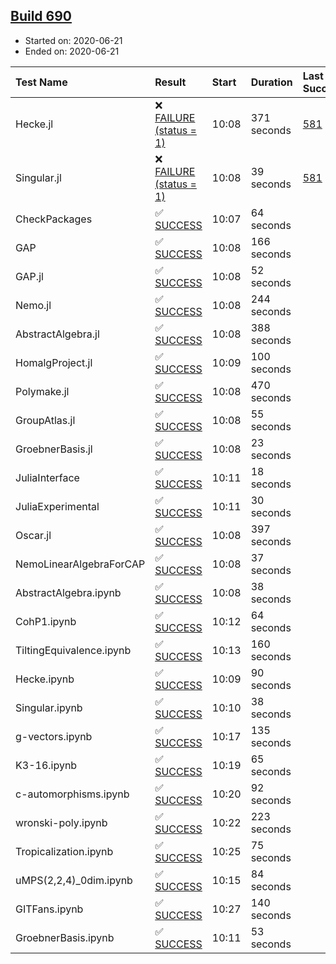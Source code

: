## [Build 690](https://oscarci.mathematik.uni-kl.de/job/oscar-julia-1.4/690/)

* Started on: 2020-06-21
* Ended on: 2020-06-21

| Test Name    | Result | Start | Duration | Last Success | First Failure |
|:-------------|:-------|:------|:---------|:-------------|:--------------|
| Hecke.jl | ❌ [FAILURE (status = 1)](https://oscarci.mathematik.uni-kl.de/job/oscar-julia-1.4/690/artifact/logs/build-690/Hecke.jl.log) | 10:08 | 371 seconds | [581](https://oscarci.mathematik.uni-kl.de/job/oscar-julia-1.4/581/) | [582](https://oscarci.mathematik.uni-kl.de/job/oscar-julia-1.4/582/) |
| Singular.jl | ❌ [FAILURE (status = 1)](https://oscarci.mathematik.uni-kl.de/job/oscar-julia-1.4/690/artifact/logs/build-690/Singular.jl.log) | 10:08 | 39 seconds | [581](https://oscarci.mathematik.uni-kl.de/job/oscar-julia-1.4/581/) | [582](https://oscarci.mathematik.uni-kl.de/job/oscar-julia-1.4/582/) |
| CheckPackages | ✅ [SUCCESS](https://oscarci.mathematik.uni-kl.de/job/oscar-julia-1.4/690/artifact/logs/build-690/CheckPackages.log) | 10:07 | 64 seconds |  |  |
| GAP | ✅ [SUCCESS](https://oscarci.mathematik.uni-kl.de/job/oscar-julia-1.4/690/artifact/logs/build-690/GAP.log) | 10:08 | 166 seconds |  |  |
| GAP.jl | ✅ [SUCCESS](https://oscarci.mathematik.uni-kl.de/job/oscar-julia-1.4/690/artifact/logs/build-690/GAP.jl.log) | 10:08 | 52 seconds |  |  |
| Nemo.jl | ✅ [SUCCESS](https://oscarci.mathematik.uni-kl.de/job/oscar-julia-1.4/690/artifact/logs/build-690/Nemo.jl.log) | 10:08 | 244 seconds |  |  |
| AbstractAlgebra.jl | ✅ [SUCCESS](https://oscarci.mathematik.uni-kl.de/job/oscar-julia-1.4/690/artifact/logs/build-690/AbstractAlgebra.jl.log) | 10:08 | 388 seconds |  |  |
| HomalgProject.jl | ✅ [SUCCESS](https://oscarci.mathematik.uni-kl.de/job/oscar-julia-1.4/690/artifact/logs/build-690/HomalgProject.jl.log) | 10:09 | 100 seconds |  |  |
| Polymake.jl | ✅ [SUCCESS](https://oscarci.mathematik.uni-kl.de/job/oscar-julia-1.4/690/artifact/logs/build-690/Polymake.jl.log) | 10:08 | 470 seconds |  |  |
| GroupAtlas.jl | ✅ [SUCCESS](https://oscarci.mathematik.uni-kl.de/job/oscar-julia-1.4/690/artifact/logs/build-690/GroupAtlas.jl.log) | 10:08 | 55 seconds |  |  |
| GroebnerBasis.jl | ✅ [SUCCESS](https://oscarci.mathematik.uni-kl.de/job/oscar-julia-1.4/690/artifact/logs/build-690/GroebnerBasis.jl.log) | 10:08 | 23 seconds |  |  |
| JuliaInterface | ✅ [SUCCESS](https://oscarci.mathematik.uni-kl.de/job/oscar-julia-1.4/690/artifact/logs/build-690/JuliaInterface.log) | 10:11 | 18 seconds |  |  |
| JuliaExperimental | ✅ [SUCCESS](https://oscarci.mathematik.uni-kl.de/job/oscar-julia-1.4/690/artifact/logs/build-690/JuliaExperimental.log) | 10:11 | 30 seconds |  |  |
| Oscar.jl | ✅ [SUCCESS](https://oscarci.mathematik.uni-kl.de/job/oscar-julia-1.4/690/artifact/logs/build-690/Oscar.jl.log) | 10:08 | 397 seconds |  |  |
| NemoLinearAlgebraForCAP | ✅ [SUCCESS](https://oscarci.mathematik.uni-kl.de/job/oscar-julia-1.4/690/artifact/logs/build-690/NemoLinearAlgebraForCAP.log) | 10:08 | 37 seconds |  |  |
| AbstractAlgebra.ipynb | ✅ [SUCCESS](https://oscarci.mathematik.uni-kl.de/job/oscar-julia-1.4/690/artifact/logs/build-690/AbstractAlgebra.ipynb.log) | 10:08 | 38 seconds |  |  |
| CohP1.ipynb | ✅ [SUCCESS](https://oscarci.mathematik.uni-kl.de/job/oscar-julia-1.4/690/artifact/logs/build-690/CohP1.ipynb.log) | 10:12 | 64 seconds |  |  |
| TiltingEquivalence.ipynb | ✅ [SUCCESS](https://oscarci.mathematik.uni-kl.de/job/oscar-julia-1.4/690/artifact/logs/build-690/TiltingEquivalence.ipynb.log) | 10:13 | 160 seconds |  |  |
| Hecke.ipynb | ✅ [SUCCESS](https://oscarci.mathematik.uni-kl.de/job/oscar-julia-1.4/690/artifact/logs/build-690/Hecke.ipynb.log) | 10:09 | 90 seconds |  |  |
| Singular.ipynb | ✅ [SUCCESS](https://oscarci.mathematik.uni-kl.de/job/oscar-julia-1.4/690/artifact/logs/build-690/Singular.ipynb.log) | 10:10 | 38 seconds |  |  |
| g-vectors.ipynb | ✅ [SUCCESS](https://oscarci.mathematik.uni-kl.de/job/oscar-julia-1.4/690/artifact/logs/build-690/g-vectors.ipynb.log) | 10:17 | 135 seconds |  |  |
| K3-16.ipynb | ✅ [SUCCESS](https://oscarci.mathematik.uni-kl.de/job/oscar-julia-1.4/690/artifact/logs/build-690/K3-16.ipynb.log) | 10:19 | 65 seconds |  |  |
| c-automorphisms.ipynb | ✅ [SUCCESS](https://oscarci.mathematik.uni-kl.de/job/oscar-julia-1.4/690/artifact/logs/build-690/c-automorphisms.ipynb.log) | 10:20 | 92 seconds |  |  |
| wronski-poly.ipynb | ✅ [SUCCESS](https://oscarci.mathematik.uni-kl.de/job/oscar-julia-1.4/690/artifact/logs/build-690/wronski-poly.ipynb.log) | 10:22 | 223 seconds |  |  |
| Tropicalization.ipynb | ✅ [SUCCESS](https://oscarci.mathematik.uni-kl.de/job/oscar-julia-1.4/690/artifact/logs/build-690/Tropicalization.ipynb.log) | 10:25 | 75 seconds |  |  |
| uMPS(2,2,4)_0dim.ipynb | ✅ [SUCCESS](https://oscarci.mathematik.uni-kl.de/job/oscar-julia-1.4/690/artifact/logs/build-690/uMPS-2-2-4-_0dim.ipynb.log) | 10:15 | 84 seconds |  |  |
| GITFans.ipynb | ✅ [SUCCESS](https://oscarci.mathematik.uni-kl.de/job/oscar-julia-1.4/690/artifact/logs/build-690/GITFans.ipynb.log) | 10:27 | 140 seconds |  |  |
| GroebnerBasis.ipynb | ✅ [SUCCESS](https://oscarci.mathematik.uni-kl.de/job/oscar-julia-1.4/690/artifact/logs/build-690/GroebnerBasis.ipynb.log) | 10:11 | 53 seconds |  |  |
